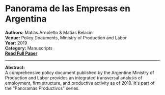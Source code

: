 # Panorama de las Empresas en Argentina

**Authors:** Matías Arnoletto & Matías Belacín  
**Venue:** Policy Documents, Ministry of Production and Labor  
**Year:** 2019  
**Category:** Manuscripts  
**[Read Full Paper](https://biblioteca.produccion.gob.ar/document/download/535)**

---

**Abstract:**  
A comprehensive policy document published by the Argentine Ministry of Production and Labor provides an integrated transversal analysis of employment, firm structure, and productive activity as of 2019. It's part of the “Panoramas Productivos” series.
